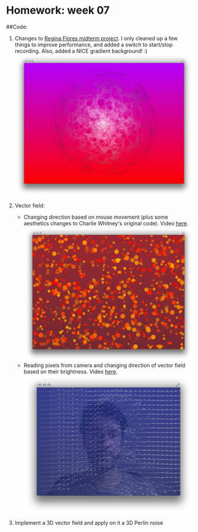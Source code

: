 # Homework: week 07

##Code:

1. Changes to [Regina Flores midterm project](https://github.com/reginaflores/florr422_sims2014/tree/master/06_midterm_4). 
I only cleaned up a few things to improve performance, and added a switch to start/stop recording. Also, added a NICE gradient background! :)
![Regina's midterm](_images/07_hw_01_regina_midterm.png)

2. Vector field:
	* Changing direction based on mouse movement (plus some aesthetics changes to Charlie Whitney's original code). Video [here](https://vimeo.com/113204504).
	![Vector Field #1](_images/07_hw_02_vectorField_01.png)	
	* Reading pixels from camera and changing direction of vector field based on their brightness. Video [here](https://vimeo.com/113207468).
	![Vector Field #1](_images/07_hw_03_vectorField_02.png)

3. Implement a 3D vector field and apply on it a 3D Perlin noise